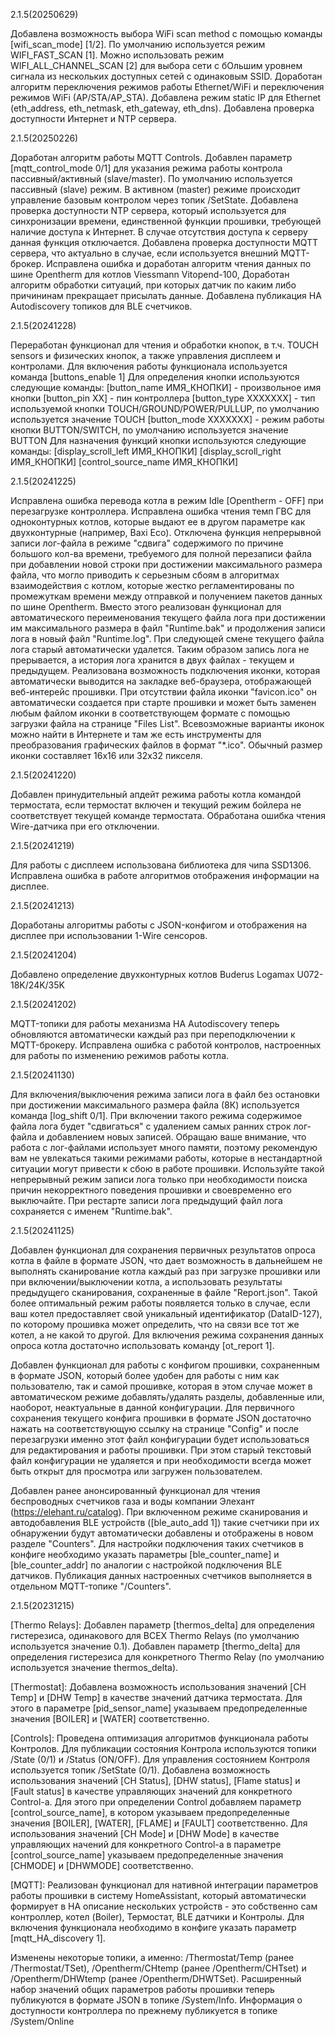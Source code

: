 2.1.5(20250629)

Добавлена возможность выбора WiFi scan method с помощью команды [wifi_scan_mode] [1/2]. По умолчанию используется режим WIFI_FAST_SCAN [1]. Можно использовать режим WIFI_ALL_CHANNEL_SCAN [2] для выбора сети с бОльшим уровнем сигнала из нескольких доступных сетей с одинаковым SSID. Доработан алгоритм переключения режимов работы Ethernet/WiFi и переключения режимов WiFi (AP/STA/AP_STA). Добавлена режим static IP для Ethernet (eth_address, eth_netmask, eth_gateway, eth_dns). Добавлена проверка доступности Интернет и NTP сервера.

2.1.5(20250226)

Доработан алгоритм работы MQTT Controls. Добавлен параметр [mqtt_control_mode 0/1] для указания режима работы контрола пассивный/активный (slave/master). По умолчанию используется пассивный (slave) режим. В активном (master) режиме происходит управление базовым контролом через топик /SetState.
Добавлена проверка доступности NTP сервера, который используется для синхронизации времени, единственной функции прошивки, требующей наличие доступа к Интернет. В случае отсутствия доступа к серверу данная функция отключается. Добавлена проверка доступности MQTT сервера, что актуально в случае, если используется внешний MQTT-брокер.
Исправлена ошибка и доработан алгоритм чтения данных по шине Opentherm для котлов Viessmann Vitopend-100,
Доработан алгоритм обработки ситуаций, при которых датчик по каким либо причининам прекращает присылать данные.
Добавлена публикация HA Autodiscovery топиков для BLE счетчиков.

2.1.5(20241228)

Переработан функционал для чтения и обработки кнопок, в т.ч. TOUCH sensors и физических кнопок, а также управления дисплеем и контролами.
Для включения работы функционала используется команда [buttons_enable 1]
Для определения кнопки используются следующие команды:
[button_name ИМЯ_КНОПКИ] - произвольное имя кнопки
[button_pin XX] - пин контроллера
[button_type XXXXXXX] - тип используемой кнопки TOUCH/GROUND/POWER/PULLUP, по умолчанию используется значение TOUCH
[button_mode XXXXXXX] - режим работы кнопки BUTTON/SWITCH, по умолчанию используется значение BUTTON
Для назначения функций кнопки используются следующие команды:
[display_scroll_left ИМЯ_КНОПКИ]
[display_scroll_right ИМЯ_КНОПКИ]
[control_source_name ИМЯ_КНОПКИ]

2.1.5(20241225)

Исправлена ошибка перевода котла в режим Idle [Opentherm - OFF] при перезагрузке контроллера. Исправлена ошибка чтения темп ГВС для одноконтурных котлов, которые выдают ее в другом параметре как двухконтурные (например, Baxi Eco). Отключена функция непрерывной записи лог-файла в режиме "сдвига" содержимого по причине большого кол-ва времени, требуемого для полной перезаписи файла при добавлении новой строки при достижении максимального размера файла, что могло приводить к серьезным сбоям в алгоритмах взаимодействия с котлом, которые жестко регламентированы по промежуткам времени между отправкой и получением пакетов данных по шине Opentherm. Вместо этого реализован функционал для автоматического переименования текущего файла лога при достижении им максимального размера в файл "Runtime.bak" и продолжения записи лога в новый файл "Runtime.log". При следующей смене текущего файла лога старый автоматически удалется. Таким образом запись лога не прерывается, а история лога хранится в двух файлах - текущем и предыдущем. Реализована возможность подключения иконки, которая автоматически выводится на закладке веб-браузера, отображающей веб-интерейс прошивки. При отсутствии файла иконки "favicon.ico" он автоматически создается при старте прошивки и может быть заменен любым файлом иконки в соответствующем формате с помощью загрузки файла на странице "Files List". Всевозможные варианты иконок можно найти в Интернете и там же есть инструменты для преобразования графических файлов в формат "*.ico". Обычный размер иконки составляет 16х16 или 32х32 пикселя.

2.1.5(20241220)

Добавлен принудительный апдейт режима работы котла командой термостата, если термостат включен и текущий режим бойлера не соответствует текущей команде термостата. Обработана ошибка чтения Wire-датчика при его отключении.

2.1.5(20241219)

Для работы с дисплеем использована библиотека для чипа SSD1306. Исправлена ошибка в работе алгоритмов отображения информации на дисплее.

2.1.5(20241213)

Доработаны алгоритмы работы с JSON-конфигом и отображения на дисплее при использовании 1-Wire сенсоров.

2.1.5(20241204)

Добавлено определение двухконтурных котлов Buderus Logamax U072-18K/24K/35K
	
2.1.5(20241202)

MQTT-топики для работы механизма HA Autodiscovery теперь обновляются автоматически каждый раз при переподключении к MQTT-брокеру. Исправлена ошибка с работой контролов, настроенных для работы по изменению режимов работы котла.

2.1.5(20241130)

Для включения/выключения режима записи лога в файл без остановки при достижении максимального размера файла (8К) используется команда [log_shift 0/1]. При включении такого режима содержимое файла лога будет "сдвигаться" с удалением самых ранних строк лог-файла и добавлением новых записей. Обращаю ваше внимание, что работа с лог-файлами использует много памяти, поэтому рекомендую вам не увлекаться такими режимами работы, которые в нестандартной ситуации могут привести к сбою в работе прошивки. Используйте такой непрерывный режим записи лога только при необходимости поиска причин некорректного поведения прошивки и своевременно его выключайте. При рестарте записи лога предыдущий файл лога сохраняется с именем "Runtime.bak".

2.1.5(20241125)

Добавлен функционал для сохранения первичных результатов опроса котла в файле в формате JSON, что дает возможность в дальнейшем не выполнять сканирование котла каждый раз при загрузке прошивки или при включении/выключении котла, а использовать результаты предыдущего сканирования, сохраненные в файле "Report.json". Такой более оптимальный режим работы появляется только в случае, если ваш котел предоставляет свой уникальный идентификатор (DataID-127), по которому прошивка может определить, что на связи все тот же котел, а не какой то другой. Для включения режима сохранения данных опроса котла достаточно использовать команду [ot_report 1].

Добавлен функционал для работы с конфигом прошивки, сохраненным в формате JSON, который более удобен для работы с ним как пользователю, так и самой прошивке, которая в этом случае может в автоматическом режиме добавлять/удалять разделы, добавленные или, наоборот, неактуальные в данной конфигурации. Для первичного сохранения текущего конфига прошивки в формате JSON достаточно нажать на соответствующую ссылку на странице "Config" и после перезагрузки именно этот файл конфигурации будет использоваться для редактирования и работы прошивки. При этом старый текстовый файл конфигурации не удаляется и при необходимости всегда может быть открыт для просмотра или загружен пользователем.

Добавлен ранее анонсированный функционал для чтения беспроводных счетчиков газа и воды компании Элехант (https://elehant.ru/catalog). При включенном режиме сканирования и автодобавления BLE устройств ([ble_auto_add 1]) такие счетчики при их обнаружении будут автоматически добавлены и отображены в новом разделе "Counters". Для настройки подключения таких счетчиков в конфиге необходимо указать параметры [ble_counter_name] и [ble_counter_addr] по аналогии с настройкой подключения BLE датчиков. Публикация данных настроенных счетчиков выполняется в отдельном MQTT-топике "/Counters".

2.1.5(20231215)

[Thermo Relays]:
Добавлен параметр [thermos_delta] для определения гистерезиса, одинакового для ВСЕХ Thermo Relays (по умолчанию используется значение 0.1). Добавлен параметр [thermo_delta] для определения гистерезиса для конкретного Thermo Relay (по умолчанию используется значение thermos_delta).

[Thermostat]:
Добавлена возможность использования значений [CH Temp] и [DHW Temp] в качестве значений датчика термостата. Для этого в 
параметре [pid_sensor_name] указываем предопределенные значения [BOILER] и [WATER] соответственно.

[Controls]:
Проведена оптимизация алгоритмов функционала работы Контролов. Для публикации состояния Контрола используются топики /State (0/1) и /Status (ON/OFF). Для управления состоянием Контроля используется топик /SetState (0/1).
Добавлена возможность использования значений [CH Status], [DHW status], [Flame status] и [Fault status] в качестве управляющих значений для конкретного Control-а. Для этого при определении Control добавляем параметр [control_source_name], в котором указываем предопределенные значения [BOILER], [WATER], [FLAME] и [FAULT] соответственно. Для использования значений [CH Mode] и [DHW Mode] в качестве управляющих начений для конкретного Control-а в параметре [control_source_name] указываем предопределенные значения [CHMODE] и [DHWMODE] соответственно.

[MQTT]:
Реализован функционал для нативной интеграции параметров работы прошивки в систему HomeAssistant, который автоматически формирует в HA описание нескольких устройств - это собственно сам контроллер, котел (Boiler), Термостат, BLE датчики и Контролы. Для включения функционала необходимо в конфиге указать параметр [mqtt_HA_discovery 1].

Изменены некоторые топики, а именно: /Thermostat/Temp (ранее /Thermostat/TSet), /Opentherm/CHtemp (ранее /Opentherm/CHTset) и /Opentherm/DHWtemp (ранее /Opentherm/DHWTSet).
Расширенный набор значений общих параметров работы прошивки теперь публикуются в формате JSON в топике /System/Info. Информация о доступности контроллера по прежнему публикуется в топике /System/Online
